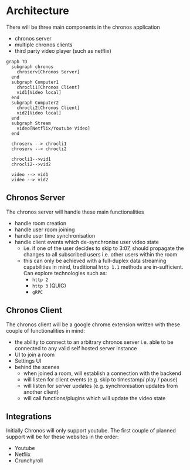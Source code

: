 # Architecture
There will be three main components in the chronos application
- chronos server
- multiple chronos clients
- third party video player (such as netflix)

```mermaid
graph TD
  subgraph chronos
    chroserv[Chronos Server]
  end
  subgraph Computer1
    chrocli1[Chronos Client]
    vid1[Video local]
  end
  subgraph Computer2
    chrocli2[Chronos Client]
    vid2[Video local]
  end
  subgraph Stream
    video[Netflix/Youtube Video]
  end

  chroserv --> chrocli1
  chroserv --> chrocli2

  chrocli1-->vid1
  chrocli2-->vid2

  video --> vid1
  video --> vid2
```

## Chronos Server
The chronos server will handle these main functionalities
- handle room creation
- handle user room joining
- handle user time synchronisation
- handle client events which de-synchronise user video state
  - i.e. if one of the user decides to skip to 3:07, should propagate the changes to all subscribed users i.e. other users within the room
  - this can only be achieved with a full-duplex data streaming capabilities in mind, traditional `http 1.1` methods are in-sufficient. Can explore technologies such as:
    - `http 2`
    - `http 3` (QUIC)
    - `gRPC`

## Chronos Client
The chronos client will be a google chrome extension written with these couple of functionalities in mind:
- the ability to connect to an arbitrary chronos server i.e. able to be connected to any valid self hosted server instance
- UI to join a room
- Settings UI
- behind the scenes
  - when joined a room, will establish a connection with the backend
  - will listen for client events (e.g. skip to timestamp/ play / pause)
  - will listen for server updates (e.g. synchronisation updates from another client)
  - will call functions/plugins which will update the video state

## Integrations
Initially Chronos will only support youtube.
The first couple of planned support will be for these websites in the order:
- Youtube
- Netflix
- Crunchyroll


